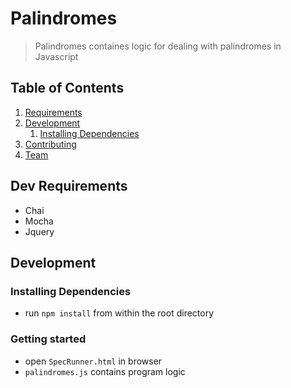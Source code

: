 # Palindromes

> Palindromes containes logic for dealing with palindromes in Javascript


## Table of Contents

1. [Requirements](#requirements)
1. [Development](#development)
    1. [Installing Dependencies](#installing-dependencies)
1. [Contributing](#contributing)
1. [Team](#engineering-team)


## Dev Requirements

- Chai
- Mocha
- Jquery


## Development

### Installing Dependencies
 - run `npm install` from within the root directory

### Getting started
 - open `SpecRunner.html` in browser
 - `palindromes.js` contains program logic
